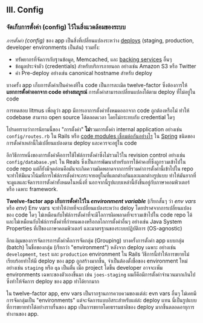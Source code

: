 ## III. Config
### จัดเก็บการตั้งค่า (config) ไว้ในสิ่งแวดล้อมของระบบ

*การตั้งค่า (config)* ของ app เป็นสิ่งที่เปลี่ยนแปลงระหว่าง [deploys](./codebase) (staging, production, developer environments เป็นต้น) รวมทั้ง:

* ทรัพยากรที่จัดการกับฐานข้อมูล, Memcached, และ [backing services](./backing-services) อื่นๆ
* ข้อมูลประจำตัว (credentials) สำหรับบริการภายนอก อย่างเช่น Amazon S3 หรือ Twitter
* ค่า Pre-deploy อย่างเช่น canonical hostname สำหรับ deploy

บางครั้ง app เก็บการตั้งค่าเป็นค่าคงทีใน code เป็นการละเมิด twelve-factor ซึ่งต้องการให้ **แยกการตั้งค่าออกจาก code อย่างสมบูรณ์** การตั้งค่าสามารถเปลี่ยนแปลงได้ตาม deploy ที่ไม่อยู่ใน code

การทดสอบ litmus เพื่อดูว่า app มีการเอาการตั้งค่าทั้งหมดออกจาก code ถูกต้องหรือไม่ ทำให้ codebase สามารถ open source ได้ตลอดเวลา โดยไม่กระทบกับ credential ใดๆ

โปรดทราบว่าการนิยามนี้ของ "การตั้งค่า" **ไม่**รวมการตั้งค่า internal application อย่างเช่น `config/routes.rb` ใน Rails หรือ [code modules เชื่อมต่อกันอย่างไร](http://docs.spring.io/spring/docs/current/spring-framework-reference/html/beans.html) ใน [Spring](http://spring.io/) ชนิดของการตั้งค่าเหล่านี้ไม่เปลี่ยนแปลงตาม deploy และควรจะอยู่ใน code

อีกวิธีการหนึ่งของการตั้งค่าคือการใช้ไฟล์การตั้งค่าซึ่งไม่รวมไว้ใน revision control อย่างเช่น `config/database.yml` ใน Reals ซึ่งเป็นการพัฒนาสำหรับการใช้ค่าคงที่ซึ่งถูกรวมเข้าไปใน code repo แต่ก็ยังมีจุดอ่อนคือมันจะเกิดความผิดพลาดจากการที่รวมค่าการตั้งค่านี้เข้าไปใน repo จะทำให้มีแนวโน้มที่การไฟล์การตั้งค่าจะกระจายอยู่ในที่แตกต่างกันและแตกต่างรูปแบบ ทำให้มันยากที่จะดูแลและจัดการการตั้งค่าทั้งหมดในหนึ่งที่ นอกจากนี้รูปแบบเหล่านี้ยังขึ้นอยู่กับภาษาคอมพิวเตอร์ หรือ เฉพาะ framework.

**Twelve-factor app เก็บการตั้งค่าไว้ใน *environment variable*** (เรียกสั้นๆ ว่า *env vars* หรือ *env*) Env vars จะทำให้ง่ายที่จะเปลี่ยนแปลงระหว่าง deloy โดยปราศจากการเปลี่ยนแปลงของ code ใดๆ ไม่เหมือนกับไฟล์การตั้งค่าที่จะมีโอการผิดพลาดที่จะรวมเข้าไปใน code repo ได้ และไม่เหมือนกับไฟล์การตั้งค่าที่กำหนดเองหรือกลไกการตั้งค่าอื่นๆ อย่างเช่น Java System Properties ที่เป็ของภาษาคอมพิวเตอร์ และมาตรฐานของระบบปฏิบัติการ (OS-agnostic)

อีกแง่มุมของการจัดการการตั้งค่าคือการจัดกลุ่ม (Grouping) บางครั้งการตั้งค่า app แบบกลุ่ม (batch) ในชื่อของกลุ่ม (เรียกว่า "environment") หลังจาก deploy เฉพาะ อย่างเช่น `development`, `test` และ `production` environment ใน Rails วิธีการนี้ทำให้การขยายไม่เรียบร้อยทำให้มี deploy ของ app ถูกสร้างมากขึ้น, จำเป็นต้องตั้งชื่อของ environment ใหม่ อย่างเช่น `staging` หรือ `qa` เป็นตั้น เมื่อ project โตขึ้น developer อาจจะเพิ่ม environments เฉพาะของตัวเองขึ้นมา เช่น `joes-staging` ผมก็คือมีการตั้งค่าจำนวนมากเกินไปซึ่งทำให้จัดการ deploy ของ app ทำได้ยากมาก

ใน twelve-factor app, env vars เป็นรากฐานการควบควมของแต่ล่ะ evn vars อื่นๆ ไม่เคยมีการจัดกลุ่มเป็น "environments" แต่จะจัดการแบบอิสระสำหรับแต่ล่ะ deploy แทน นี่เป็นรูปแบบที่การขยายทำได้อย่างราบรื่นของ app เป็นการขยายโดยธรรมชาติของ deploy มากขึ้นตลอดอายุการทำงานของ app.
